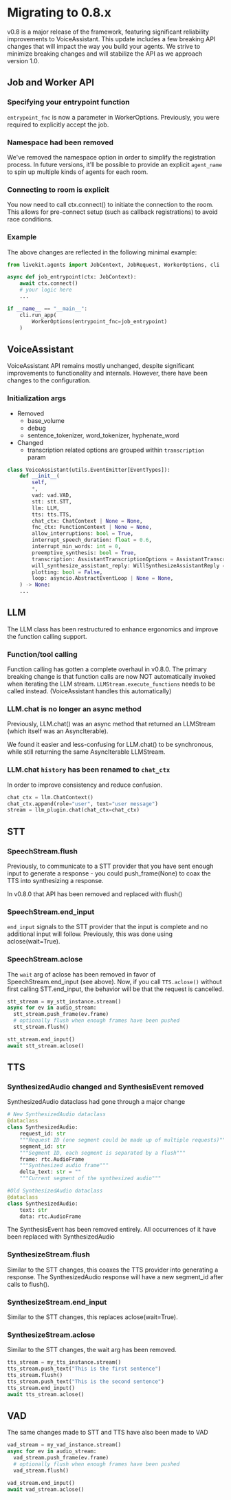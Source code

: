 # Migrating to 0.8.x

v0.8 is a major release of the framework, featuring significant reliability improvements to VoiceAssistant. This update includes a few breaking API changes that will impact the way you build your agents. We strive to minimize breaking changes and will stabilize the API as we approach version 1.0.

## Job and Worker API

### Specifying your entrypoint function

`entrypoint_fnc` is now a parameter in WorkerOptions. Previously, you were required to explicitly accept the job.

### Namespace had been removed

We've removed the namespace option in order to simplify the registration process. In future versions, it'll be possible to provide an explicit `agent_name` to spin up multiple kinds of agents for each room.

### Connecting to room is explicit

You now need to call ctx.connect() to initiate the connection to the room. This allows for pre-connect setup (such as callback registrations) to avoid race conditions.

### Example

The above changes are reflected in the following minimal example:

```python
from livekit.agents import JobContext, JobRequest, WorkerOptions, cli

async def job_entrypoint(ctx: JobContext):
    await ctx.connect()
    # your logic here
    ...

if __name__ == "__main__":
    cli.run_app(
        WorkerOptions(entrypoint_fnc=job_entrypoint)
    )
```

## VoiceAssistant

VoiceAssistant API remains mostly unchanged, despite significant improvements to functionality and internals. However, there have been changes to the configuration.

### Initialization args

- Removed
  - base_volume
  - debug
  - sentence_tokenizer, word_tokenizer, hyphenate_word
- Changed
  - transcription related options are grouped within `transcription` param

```python
class VoiceAssistant(utils.EventEmitter[EventTypes]):
    def __init__(
        self,
        *,
        vad: vad.VAD,
        stt: stt.STT,
        llm: LLM,
        tts: tts.TTS,
        chat_ctx: ChatContext | None = None,
        fnc_ctx: FunctionContext | None = None,
        allow_interruptions: bool = True,
        interrupt_speech_duration: float = 0.6,
        interrupt_min_words: int = 0,
        preemptive_synthesis: bool = True,
        transcription: AssistantTranscriptionOptions = AssistantTranscriptionOptions(),
        will_synthesize_assistant_reply: WillSynthesizeAssistantReply = _default_will_synthesize_assistant_reply,
        plotting: bool = False,
        loop: asyncio.AbstractEventLoop | None = None,
    ) -> None:
    ...
```

## LLM

The LLM class has been restructured to enhance ergonomics and improve the function calling support.

### Function/tool calling

Function calling has gotten a complete overhaul in v0.8.0. The primary breaking change is that function calls are now NOT automatically invoked when iterating the LLM stream. `LLMStream.execute_functions` needs to be called instead. (VoiceAssistant handles this automatically)

### LLM.chat is no longer an async method

Previously, LLM.chat() was an async method that returned an LLMStream (which itself was an AsyncIterable).

We found it easier and less-confusing for LLM.chat() to be synchronous, while still returning the same AsyncIterable LLMStream.

### LLM.chat `history` has been renamed to `chat_ctx`

In order to improve consistency and reduce confusion.

```python
chat_ctx = llm.ChatContext()
chat_ctx.append(role="user", text="user message")
stream = llm_plugin.chat(chat_ctx=chat_ctx)
```

## STT

### SpeechStream.flush

Previously, to communicate to a STT provider that you have sent enough input to generate a response - you could push_frame(None) to coax the TTS into synthesizing a response.

In v0.8.0 that API has been removed and replaced with flush()

### SpeechStream.end_input

`end_input` signals to the STT provider that the input is complete and no additional input will follow. Previously, this was done using aclose(wait=True).

### SpeechStream.aclose

The `wait` arg of aclose has been removed in favor of SpeechStream.end_input (see above). Now, if you call `TTS.aclose()` without first calling STT.end_input, the behavior will be that the request is cancelled.

```python
stt_stream = my_stt_instance.stream()
async for ev in audio_stream:
  stt_stream.push_frame(ev.frame)
  # optionally flush when enough frames have been pushed
  stt_stream.flush()

stt_stream.end_input()
await stt_stream.aclose()
```

## TTS

### SynthesizedAudio changed and SynthesisEvent removed

SynthesizedAudio dataclass had gone through a major change

```python
# New SynthesizedAudio dataclass
@dataclass
class SynthesizedAudio:
    request_id: str
    """Request ID (one segment could be made up of multiple requests)"""
    segment_id: str
    """Segment ID, each segment is separated by a flush"""
    frame: rtc.AudioFrame
    """Synthesized audio frame"""
    delta_text: str = ""
    """Current segment of the synthesized audio"""

#Old SynthesizedAudio dataclass
@dataclass
class SynthesizedAudio:
    text: str
    data: rtc.AudioFrame
```

The SynthesisEvent has been removed entirely. All occurrences of it have been replaced with SynthesizedAudio

### SynthesizeStream.flush

Similar to the STT changes, this coaxes the TTS provider into generating a response. The SynthesizedAudio response will have a new segment_id after calls to flush().

### SynthesizeStream.end_input

Similar to the STT changes, this replaces aclose(wait=True).

### SynthesizeStream.aclose

Similar to the STT changes, the wait arg has been removed.

```python
tts_stream = my_tts_instance.stream()
tts_stream.push_text("This is the first sentence")
tts_stream.flush()
tts_stream.push_text("This is the second sentence")
tts_stream.end_input()
await tts_stream.aclose()
```

## VAD

The same changes made to STT and TTS have also been made to VAD

```python
vad_stream = my_vad_instance.stream()
async for ev in audio_stream:
  vad_stream.push_frame(ev.frame)
  # optionally flush when enough frames have been pushed
  vad_stream.flush()

vad_stream.end_input()
await vad_stream.aclose()
```
